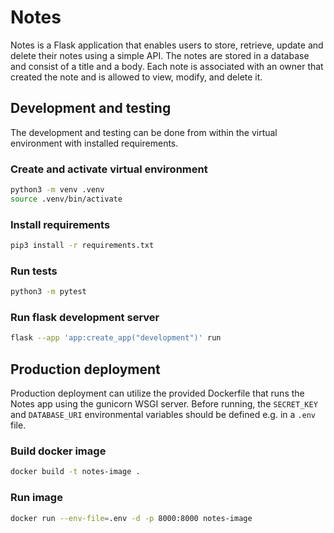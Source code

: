 # Notes

Notes is a Flask application that enables users to store, retrieve, update and delete their notes using a simple API. The notes are stored in a database and consist of a title and a body. Each note is associated with an owner that created the note and is allowed to view, modify, and delete it.

## Development and testing

The development and testing can be done from within the virtual environment with installed requirements.

### Create and activate virtual environment

```sh
python3 -m venv .venv
source .venv/bin/activate
```

### Install requirements

```sh
pip3 install -r requirements.txt
```

### Run tests

```sh
python3 -m pytest
```

### Run flask development server

```sh
flask --app 'app:create_app("development")' run
```

## Production deployment

Production deployment can utilize the provided Dockerfile that runs the Notes app using the gunicorn WSGI server. Before running, the `SECRET_KEY` and `DATABASE_URI` environmental variables should be defined e.g. in a `.env` file.

### Build docker image

```sh
docker build -t notes-image .
```

### Run image

```sh
docker run --env-file=.env -d -p 8000:8000 notes-image
```
